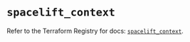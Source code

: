 # `spacelift_context`

Refer to the Terraform Registry for docs: [`spacelift_context`](https://registry.terraform.io/providers/spacelift-io/spacelift/1.27.0/docs/resources/context).
